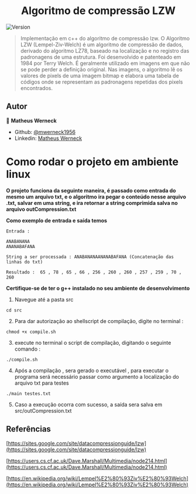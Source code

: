 <h1 align="center">Algoritmo de compressão LZW</h1>
<p>
  <img alt="Version" src="https://img.shields.io/badge/version-0.1.0-blue.svg?cacheSeconds=2592000" />
</p>

> Implementação em c++ do algoritmo de compressão lzw. O Algoritmo LZW (Lempel-Ziv-Welch) é um algoritmo de compressão de dados, derivado do algoritmo LZ78, baseado na localização e no registro das padronagens de uma estrutura. Foi desenvolvido e patenteado em 1984 por Terry Welch. É geralmente utilizado em imagens em que não se pode perder a definição original. Nas imagens, o algoritmo lê os valores de pixels de uma imagem bitmap e elabora uma tabela de códigos onde se representam as padronagens repetidas dos pixels encontrados.
## Autor

👤 **Matheus Werneck**

* Github: [@mwerneck1956](https://github.com/mwerneck1956)
* Linkedin: [Matheus Werneck](https://www.linkedin.com/in/matheus-werneck-2aa222178/)



# Como rodar o projeto em ambiente linux

**O projeto funciona da seguinte maneira, é passado como entrada do mesmo um arquivo txt, e o algoritmo ira pegar o conteúdo nesse arquivo .txt, salvar em uma string, e ira retornar a string comprimida salva no arquivo outCompression.txt**

**Como exemplo de entrada e saída temos**
```
Entrada :

ANABANANA
ANANABAFANA

String a ser processada : ANABANANAANANABAFANA (Concatenação das linhas do txt)

Resultado :  65 , 78 , 65 , 66 , 256 , 260 , 260 , 257 , 259 , 70 , 260 

```




**Certifique-se de ter o g++ instalado no seu ambiente de desenvolvimento**

1. Navegue até a pasta src
```
cd src
```

2. Para dar autorização ao shellscript de compilação, digite no terminal :  
```
chmod +x compile.sh 
```

3. execute no terminal o script de compilação, digitando o seguinte comando :
```
./compile.sh
```

4. Após a compilação , sera gerado o executável , para executar o programa será necessário passar
como argumento a localização do arquivo txt para testes
```
./main testes.txt 
```
5. Caso a execução ocorra com sucesso, a saída sera salva em src/outCompression.txt

## Referências
[https://sites.google.com/site/datacompressionguide/lzw](https://sites.google.com/site/datacompressionguide/lzw)

[https://users.cs.cf.ac.uk/Dave.Marshall/Multimedia/node214.html](https://users.cs.cf.ac.uk/Dave.Marshall/Multimedia/node214.html)

[https://en.wikipedia.org/wiki/Lempel%E2%80%93Ziv%E2%80%93Welch](https://en.wikipedia.org/wiki/Lempel%E2%80%93Ziv%E2%80%93Welch)

